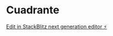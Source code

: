 # Cuadrante

[Edit in StackBlitz next generation editor ⚡️](https://stackblitz.com/~/github.com/BalaZaStudio/Cuadrante)
